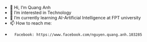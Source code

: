 - 👋 Hi, I’m Quang Anh
- 👀 I’m interested in Technology
- 🌱 I’m currently learning AI-Artificial Intelligence at FPT university
- 📫 How to reach me:
-       Facebook: https://www.facebook.com/nguyen.quang.anh.103285


<!---
hnagnauq0810/hnagnauq0810 is a ✨ special ✨ repository because its `README.md` (this file) appears on your GitHub profile.
You can click the Preview link to take a look at your changes.
--->
